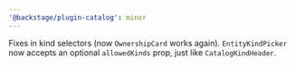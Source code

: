```yaml
---
'@backstage/plugin-catalog': minor
---
```


Fixes in kind selectors (now `OwnershipCard` works again). `EntityKindPicker` now accepts an optional `allowedKinds` prop, just like `CatalogKindHeader`.
